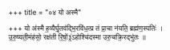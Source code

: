 +++
title = "०४ यो अस्मै"

+++
यो अ॑स्मै ह॒व्यैर्घृ॒तव॑द्भि॒रवि॑ध॒त्प्र तं प्रा॒चा न॑यति॒ ब्रह्म॑ण॒स्पतिः॑ ।  
उ॒रु॒ष्यती॒मंह॑सो॒ रक्ष॑ती रि॒षों॒३॒॑ऽहोश्चि॑दस्मा उरु॒चक्रि॒रद्भु॑तः ॥